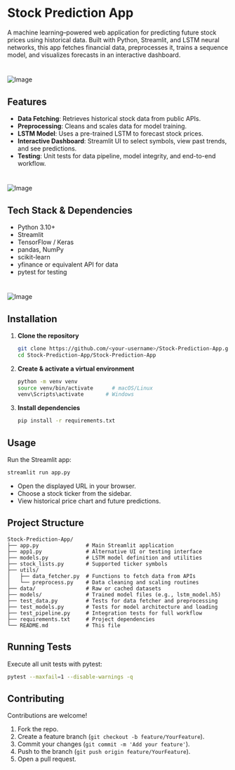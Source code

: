 # Stock Prediction App

A machine learning–powered web application for predicting future stock prices using historical data. Built with Python, Streamlit, and LSTM neural networks, this app fetches financial data, preprocesses it, trains a sequence model, and visualizes forecasts in an interactive dashboard.

#
![Image](https://github.com/user-attachments/assets/95319b22-648d-4ba6-aa69-05746d99443d)

## Features

- **Data Fetching**: Retrieves historical stock data from public APIs.
- **Preprocessing**: Cleans and scales data for model training.
- **LSTM Model**: Uses a pre-trained LSTM to forecast stock prices.
- **Interactive Dashboard**: Streamlit UI to select symbols, view past trends, and see predictions.
- **Testing**: Unit tests for data pipeline, model integrity, and end-to-end workflow.
#
![Image](https://github.com/user-attachments/assets/9f391de9-b4f4-4090-9990-78b32b227b78)


## Tech Stack & Dependencies

- Python 3.10+  
- Streamlit  
- TensorFlow / Keras  
- pandas, NumPy  
- scikit-learn  
- yfinance or equivalent API for data  
- pytest for testing

#
![Image](https://github.com/user-attachments/assets/b4489f5c-cbfd-40f2-b132-dbacb2edb4bd)

## Installation

1. **Clone the repository**  
   ```bash
   git clone https://github.com/<your-username>/Stock-Prediction-App.git
   cd Stock-Prediction-App/Stock-Prediction-App
   ```
2. **Create & activate a virtual environment**  
   ```bash
   python -m venv venv
   source venv/bin/activate      # macOS/Linux
   venv\Scripts\activate       # Windows
   ```
3. **Install dependencies**  
   ```bash
   pip install -r requirements.txt
   ```

## Usage

Run the Streamlit app:  
```bash
streamlit run app.py
```  
- Open the displayed URL in your browser.  
- Choose a stock ticker from the sidebar.  
- View historical price chart and future predictions.

## Project Structure

```
Stock-Prediction-App/
├── app.py               # Main Streamlit application
├── app1.py              # Alternative UI or testing interface
├── models.py            # LSTM model definition and utilities
├── stock_lists.py       # Supported ticker symbols
├── utils/
│   ├── data_fetcher.py  # Functions to fetch data from APIs
│   └── preprocess.py    # Data cleaning and scaling routines
├── data/                # Raw or cached datasets
├── models/              # Trained model files (e.g., lstm_model.h5)
├── test_data.py         # Tests for data fetcher and preprocessing
├── test_models.py       # Tests for model architecture and loading
├── test_pipeline.py     # Integration tests for full workflow
├── requirements.txt     # Project dependencies
└── README.md            # This file
```

## Running Tests

Execute all unit tests with pytest:  
```bash
pytest --maxfail=1 --disable-warnings -q
```

## Contributing

Contributions are welcome!  
1. Fork the repo.  
2. Create a feature branch (`git checkout -b feature/YourFeature`).  
3. Commit your changes (`git commit -m 'Add your feature'`).  
4. Push to the branch (`git push origin feature/YourFeature`).  
5. Open a pull request.

